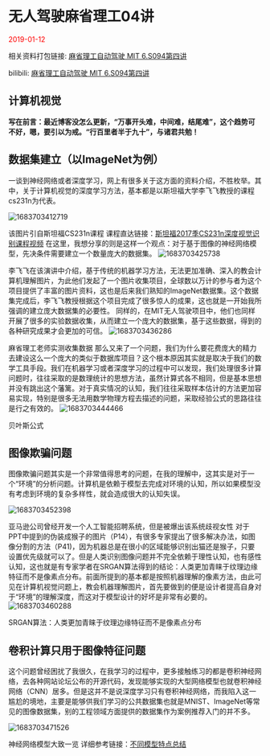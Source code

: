 # 无人驾驶麻省理工04讲

<font color=red>2019-01-12 </font>

相关资料打包链接: [麻省理工自动驾驶 MIT 6.S094第四讲](https://whuteducn-my.sharepoint.com/:b:/g/personal/220077_whut_edu_cn/Ea5iXqDY4Q5Og-Io6nAyUAYBM4ByRP4tgk2RIkq79QRLPg?e=JdssEk)

bilibili: [麻省理工自动驾驶 MIT 6.S094第四讲](https://www.bilibili.com/video/av23594594/?p=4)

## 计算机视觉

**写在前言：最近博客没怎么更新，“万事开头难，中间难，结尾难”，这个趋势可不好，嗯，要引以为戒。“行百里者半于九十”，与诸君共勉！**

## 数据集建立（以ImageNet为例）

一谈到神经网络或者深度学习，网上有很多关于这方面的资料介绍，不胜枚举。其中，关于计算机视觉的深度学习方法，基本都是以斯坦福大学李飞飞教授的课程cs231n为代表。

![1683703412719](/image/autoDriveForMIT04/1683703412719.png)

该图片引自斯坦福CS231n课程
课程直达链接：[斯坦福2017季CS231n深度视觉识别课程视频](https://www.bilibili.com/video/av13260183?from=search&seid=11756757080254052141)
在这里，我想分享的则是这样一个观点：对于基于图像的神经网络模型，先决条件需要建立一个数量庞大的数据集。
![1683703425738](/image/autoDriveForMIT04/1683703425738.png)

李飞飞在该演讲中介绍，基于传统的机器学习方法，无法更加准确、深入的教会计算机理解图片，为此他们发起了一个图片收集项目，全球数以万计的参与者为这个项目提供了丰富的图片资料，这也是后来我们熟知的ImageNet数据集。这个数据集完成后，李飞飞教授根据这个项目完成了很多惊人的成果，这也就是一开始我所强调的建立庞大数据集的必要性。
同样的，在MIT无人驾驶项目中，他们也同样开展了很多的实验数据收集，从而建立一个庞大的数据集，基于这些数据，得到的各种研究成果才会更加的可信。
![1683703436286](/image/autoDriveForMIT04/1683703436286.png)

麻省理工老师实测收集数据
那么又来了一个问题，我们为什么要花费庞大的精力去建设这么一个庞大的类似于数据库项目？这个根本原因其实就是取决于我们的数学工具手段。我们在机器学习或者深度学习的过程中可以发现，我们处理很多计算问题时，往往采取的是数理统计的思想方法，虽然计算式各不相同，但是基本思想并没有跳出这个藩篱。对于真实情况的认知，我们往往采取样本估计的方法更加容易实现，特别是很多无法用数学物理方程去描述的问题，采取经验公式的思路往往是行之有效的。
![1683703444466](/image/autoDriveForMIT04/1683703444466.png)

贝叶斯公式

## 图像欺骗问题

图像欺骗问题其实是一个非常值得思考的问题，在我的理解中，这其实是对于一个“环境”的分析问题。计算机是依赖于模型去完成对环境的认知，所以如果模型没有考虑到环境的复杂多样性，就会造成很大的认知失误。

![1683703452398](/image/autoDriveForMIT04/1683703452398.png)

亚马逊公司曾经开发一个人工智能招聘系统，但是被爆出该系统歧视女性
对于PPT中提到的伪装成猴子的图片（P14），有很多专家提出了很多解决办法，如图像分割的方法（P41)，因为机器总是在很小的区域能够识别出猫还是猴子，只要设置优先级就可以了。但是人类识别图像问题并不完全依赖于理性认知，也有感性认知，这也就是有专家学者在SRGAN算法得到的结论：人类更加青睐于纹理边缘特征而不是像素点分布。前面所提到的基本都是按照机器理解的像素方法，由此可见在计算机视觉问题上，教会机器理解图片，首先要做到的便是设计者提高自身对于“环境”的理解深度，而这对于模型设计的好坏是非常有必要的。
![1683703460288](/image/autoDriveForMIT04/1683703460288.png)

SRGAN算法：人类更加青睐于纹理边缘特征而不是像素点分布

## 卷积计算只用于图像特征问题

这个问题曾经困扰了我很久，在我学习的过程中，更多接触练习的都是卷积神经网络，去各种网站论坛公布的开源代码，发现能够实现的大型网络模型也就卷积神经网络（CNN）居多。但是这并不是说深度学习只有卷积神经网络，而我陷入这一尴尬的境地，主要是能够供我们学习的公共数据集也就是MNIST、ImageNet等常见的图像数据集，别的工程领域方面提供的数据集作为案例推荐入门的并不多。

![1683703471526](/image/autoDriveForMIT04/1683703471526.png)

神经网络模型大致一览
详细参考链接：[不同模型特点总结](https://blog.csdn.net/qq_35082030/article/details/73368962)
